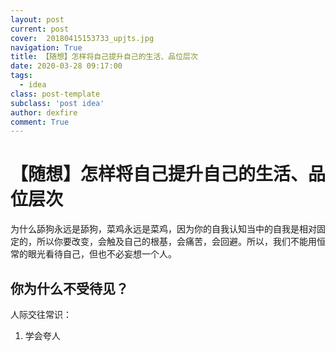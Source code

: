 ```yaml
---
layout: post
current: post
cover:  20180415153733_upjts.jpg
navigation: True
title: 【随想】怎样将自己提升自己的生活、品位层次
date: 2020-03-28 09:17:00
tags:
  - idea
class: post-template
subclass: 'post idea'
author: dexfire
comment: True
---
```


# 【随想】怎样将自己提升自己的生活、品位层次

为什么舔狗永远是舔狗，菜鸡永远是菜鸡，因为你的自我认知当中的自我是相对固定的，所以你要改变，会触及自己的根基，会痛苦，会回避。所以，我们不能用恒常的眼光看待自己，但也不必妄想一个人。

## 你为什么不受待见？

人际交往常识：
1. 学会夸人

